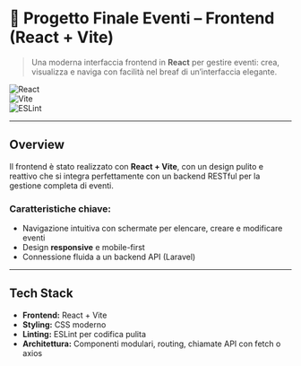 #  🎉 Progetto Finale Eventi – Frontend (React + Vite)

> Una moderna interfaccia frontend in **React** per gestire eventi: crea, visualizza e naviga con facilità nel breaf di un’interfaccia elegante.

![React](https://img.shields.io/badge/React-20232A?style=for-the-badge&logo=react&logoColor=61DAFB)  
![Vite](https://img.shields.io/badge/Vite-646CFF?style=for-the-badge&logo=vite&logoColor=white)  
![ESLint](https://img.shields.io/badge/ESLint-4B32C3?style=for-the-badge&logo=eslint&logoColor=white)

---

##  Overview

Il frontend è stato realizzato con **React + Vite**, con un design pulito e reattivo che si integra perfettamente con un backend RESTful per la gestione completa di eventi.

### Caratteristiche chiave:
- Navigazione intuitiva con schermate per elencare, creare e modificare eventi  
- Design **responsive** e mobile-first  
- Connessione fluida a un backend API (Laravel)  

---

##  Tech Stack

- **Frontend:** React + Vite  
- **Styling:** CSS moderno
- **Linting:** ESLint per codifica pulita  
- **Architettura:** Componenti modulari, routing, chiamate API con fetch o axios  
